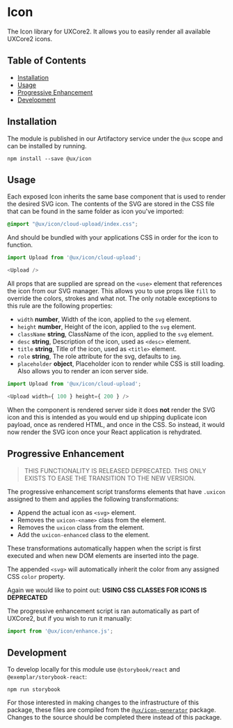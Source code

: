 # Icon

The Icon library for UXCore2. It allows you to easily render all available
UXCore2 icons.

## Table of Contents

- [Installation](#installation)
- [Usage](#usage)
- [Progressive Enhancement](#progressive-enhancement)
- [Development](#development)

## Installation

The module is published in our Artifactory service under the `@ux` scope and can
be installed by running.

```
npm install --save @ux/icon
```

## Usage

Each exposed Icon inherits the same base component that is used to render
the desired SVG icon. The contents of the SVG are stored in the CSS file that
can be found in the same folder as icon you've imported:

```css
@import "@ux/icon/cloud-upload/index.css";
```

And should be bundled with your applications CSS in order for the icon to
function.

```js
import Upload from '@ux/icon/cloud-upload';

<Upload />
```

All props that are supplied are spread on the `<use>` element that references
the icon from our SVG manager. This allows you to use props like `fill` to
override the colors, strokes and what not. The only notable exceptions to this
rule are the following properties:

- `width` **number**, Width of the icon, applied to the `svg` element.
- `height` **number**, Height of the icon, applied to the `svg` element.
- `className` **string**, ClassName of the icon, applied to the `svg` element.
- `desc` **string**, Description of the icon, used as `<desc>` element.
- `title` **string**, Title of the icon, used as `<title>` element.
- `role` **string**, The role attribute for the svg, defaults to `img`.
- `placeholder` **object**, Placeholder icon to render while CSS is still loading.
  Also allows you to render an icon server side.

```js
import Upload from '@ux/icon/cloud-upload';

<Upload width={ 100 } height={ 200 } />
```

When the component is rendered server side it does **not** render the SVG
icon and this is intended as you would end up shipping duplicate icon payload,
once as rendered HTML, and once in the CSS. So instead, it would now render
the SVG icon once your React application is rehydrated.

## Progressive Enhancement

> THIS FUNCTIONALITY IS RELEASED DEPRECATED. THIS ONLY EXISTS TO EASE THE
> TRANSITION TO THE NEW VERSION.

The progressive enhancement script transforms elements that have `.uxicon`
assigned to them and applies the following transformations:

- Append the actual icon as `<svg>` element.
- Removes the `uxicon-<name>` class from the element.
- Removes the `uxicon` class from the element.
- Add the `uxicon-enhanced` class to the element.

These transformations automatically happen when the script is first executed
and when new DOM elements are inserted into the page.

The appended `<svg>` will automatically inherit the color from any assigned CSS
`color` property.

Again we would like to point out: **USING CSS CLASSES FOR ICONS IS DEPRECATED**

The progressive enhancement script is ran automatically as part of UXCore2, but
if you wish to run it manually:

```js
import from '@ux/icon/enhance.js';
```


## Development

To develop locally for this module use `@storybook/react` and
`@exemplar/storybook-react`:

```
npm run storybook
```

For those interested in making changes to the infrastructure of this package,
these files are compiled from the
[`@ux/icon-generator`](../../../../utils/icon-generator) package. Changes to the
source should be completed there instead of this package.
